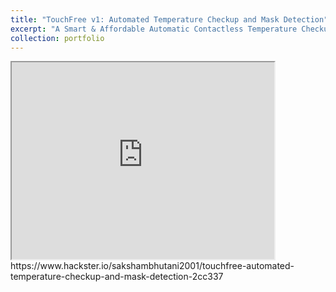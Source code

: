 ```yaml
---
title: "TouchFree v1: Automated Temperature Checkup and Mask Detection"
excerpt: "A Smart & Affordable Automatic Contactless Temperature Checkup and Mask Detection Kiosk using Facial Landmarking and Deep Learning.<br/><img src='/images/TouchFree-v1.jpeg'>"
collection: portfolio
---
```


<iframe width="420" height="315"
src="https://www.youtube.com/embed/HFBD5NxqAko">
</iframe> 
https://www.hackster.io/sakshambhutani2001/touchfree-automated-temperature-checkup-and-mask-detection-2cc337